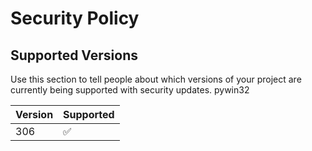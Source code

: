# Security Policy

## Supported Versions

Use this section to tell people about which versions of your project are
currently being supported with security updates.
pywin32

| Version | Supported          |
| ------- | ------------------ |
| 306   | :white_check_mark: |
